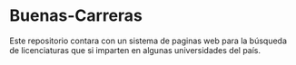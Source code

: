 # Buenas-Carreras
Este repositorio contara con un sistema de paginas web para la búsqueda de licenciaturas que si imparten en algunas universidades del país.
